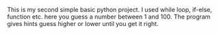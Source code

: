 This is my second simple basic python project. I used while loop, if-else, function etc.
here you guess a number between 1 and 100.
The program gives hints  guess higher or lower  until you get it right.

